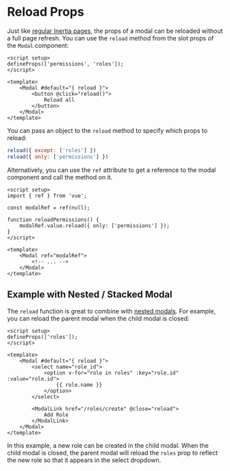 # Reload Props

Just like [regular Inertia pages](https://inertiajs.com/partial-reloads), the props of a modal can be reloaded without a full page refresh. You can use the `reload` method from the slot props of the `Modal` component:

```vue
<script setup>
defineProps(['permissions', 'roles']);
</script>

<template>
    <Modal #default="{ reload }">
        <button @click="reload()">
            Reload all
        </button>
    </Modal>
</template>
```

You can pass an object to the `reload` method to specify which props to reload:

```js
reload({ except: ['roles'] })
reload({ only: ['permissions'] })
```

Alternatively, you can use the `ref` attribute to get a reference to the modal component and call the method on it.

```vue
<script setup>
import { ref } from 'vue';

const modalRef = ref(null);

function reloadPermissions() {
    modalRef.value.reload({ only: ['permissions'] });
}
</script>

<template>
    <Modal ref="modalRef">
        <!-- ... -->
    </Modal>
</template>
```

## Example with Nested / Stacked Modal

The `reload` function is great to combine with [nested modals](/nested-stacked-modals.html). For example, you can reload the parent modal when the child modal is closed:

```vue
<script setup>
defineProps(['roles']);
</script>

<template>
    <Modal #default="{ reload }">
        <select name="role_id">
            <option v-for="role in roles" :key="role.id" :value="role.id">
                {{ role.name }}
            </option>
        </select>

        <ModalLink href="/roles/create" @close="reload">
            Add Role
        </ModalLink>
    </Modal>
</template>
```

In this example, a new role can be created in the child modal. When the child modal is closed, the parent modal will reload the `roles` prop to reflect the new role so that it appears in the select dropdown.
